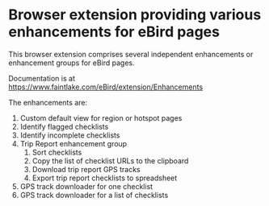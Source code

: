 # Browser extension providing various enhancements for eBird pages

This browser extension comprises several independent enhancements or enhancement groups for eBird pages.

Documentation is at https://www.faintlake.com/eBird/extension/Enhancements

The enhancements are:

1. Custom default view for region or hotspot pages
1. Identify flagged checklists
1. Identify incomplete checklists
1. Trip Report enhancement group
   1. Sort checklists
   1. Copy the list of checklist URLs to the clipboard
   1. Download trip report GPS tracks
   1. Export trip report checklists to spreadsheet
1. GPS track downloader for one checklist
1. GPS track downloader for a list of checklists


